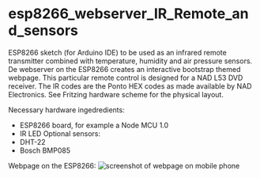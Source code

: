 # esp8266_webserver_IR_Remote_and_sensors
ESP8266 sketch (for Arduino IDE) to be used as an infrared remote transmitter combined with temperature, humidity and air pressure sensors. De webserver on the ESP8266 creates an interactive bootstrap themed webpage. This particular remote control is designed for a NAD L53 DVD receiver. The IR codes are the Ponto HEX codes as made available by NAD Electronics. See Fritzing hardware scheme for the physical layout.

Necessary hardware ingedredients:
* ESP8266 board, for example a Node MCU 1.0
* IR LED
Optional sensors: 
* DHT-22 
* Bosch BMP085

Webpage on the ESP8266:
![screenshot of webpage on mobile phone](https://www.mcfly.nl/Screenshot_20200517-123118_Chrome_240x494.jpg)
